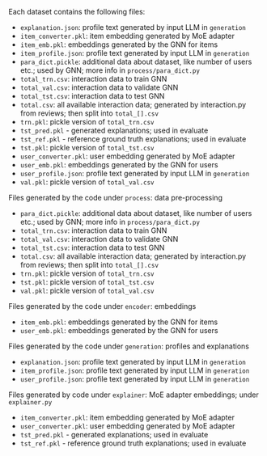 Each dataset contains the following files:

- `explanation.json`: profile text generated by input LLM in `generation`
- `item_converter.pkl`: item embedding generated by MoE adapter
- `item_emb.pkl`: embeddings generated by the GNN for items
- `item_profile.json`: profile text generated by input LLM in `generation`
- `para_dict.pickle`: additional data about dataset, like number of users etc.; used by GNN; more info in `process/para_dict.py`
- `total_trn.csv`: interaction data to train GNN
- `total_val.csv`: interaction data to validate GNN
- `total_tst.csv`: interaction data to test GNN
- `total.csv`: all available interaction data; generated by interaction.py from reviews; then split into `total_[].csv`
- `trn.pkl`: pickle version of `total_trn.csv`
- `tst_pred.pkl` - generated explanations; used in evaluate 
- `tst_ref.pkl` - reference ground truth explanations; used in evaluate 
- `tst.pkl`: pickle version of `total_tst.csv`
- `user_converter.pkl`: user embedding generated by MoE adapter
- `user_emb.pkl`: embeddings generated by the GNN for users
- `user_profile.json`: profile text generated by input LLM in `generation`
- `val.pkl`: pickle version of `total_val.csv`

Files generated by the code under `process`: data pre-processing
- `para_dict.pickle`: additional data about dataset, like number of users etc.; used by GNN; more info in `process/para_dict.py`
- `total_trn.csv`: interaction data to train GNN
- `total_val.csv`: interaction data to validate GNN
- `total_tst.csv`: interaction data to test GNN
- `total.csv`: all available interaction data; generated by interaction.py from reviews; then split into `total_[].csv`
- `trn.pkl`: pickle version of `total_trn.csv`
- `tst.pkl`: pickle version of `total_tst.csv`
- `val.pkl`: pickle version of `total_val.csv`

Files generated by the code under `encoder`: embeddings
- `item_emb.pkl`: embeddings generated by the GNN for items
- `user_emb.pkl`: embeddings generated by the GNN for users

Files generated by the code under `generation`: profiles and explanations
- `explanation.json`: profile text generated by input LLM in `generation`
- `item_profile.json`: profile text generated by input LLM in `generation`
- `user_profile.json`: profile text generated by input LLM in `generation`

Files generated by code under `explainer`: MoE adapter embeddings; under `explainer.py`
- `item_converter.pkl`: item embedding generated by MoE adapter
- `user_converter.pkl`: user embedding generated by MoE adapter
- `tst_pred.pkl` - generated explanations; used in evaluate 
- `tst_ref.pkl` - reference ground truth explanations; used in evaluate 
